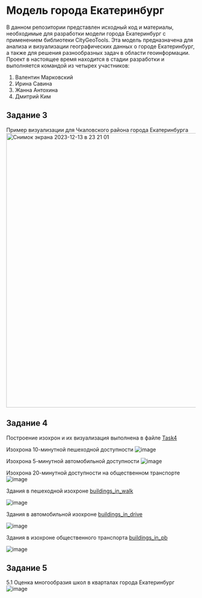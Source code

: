 # Модель города Екатеринбург
В данном репозитории представлен исходный код и материалы, необходимые для разработки модели города Екатеринбург с применением библиотеки CityGeoTools. Эта модель предназначена для анализа и визуализации географических данных о городе Екатеринбург, а также для решения разнообразных задач в области геоинформации. Проект в настоящее время находится в стадии разработки и выполняется командой из четырех участников:

1. Валентин Марковский
2. Ирина Савина
3. Жанна Антохина
4. Дмитрий Ким

## Задание 3
Пример визуализации для Чкаловского района города Екатеринбурга
<img width="729" alt="Снимок экрана 2023-12-13 в 23 21 01" src="https://github.com/ValentinBra/Project_Ekaterinburg/assets/74907402/5cffe13f-43da-4406-beb2-93d7e0e3a276">

## Задание 4

Построение изохрон и их визуализация выполнена в файле [Task4](https://github.com/ValentinBra/Project_Ekaterinburg/blob/main/Task4/Task4.ipynb)

Изохрона 10-минутной пешеходной доступности
![image](https://github.com/ValentinBra/Project_Ekaterinburg/assets/115021474/81c838cd-7066-42cd-9e03-ae1a050c2010)

Изохрона 5-минутной автомобильной доступности
![image](https://github.com/ValentinBra/Project_Ekaterinburg/assets/115021474/17c34093-6931-46ee-811a-b14b05eef21f)

Изохрона 20-минутной доступности на общественном транспорте
![image](https://github.com/ValentinBra/Project_Ekaterinburg/assets/115021474/9b1a2f9e-e715-44c1-a376-1105dc0eae03)

Здания в пешеходной изохроне
[buildings_in_walk](https://github.com/ValentinBra/Project_Ekaterinburg/blob/main/Task4/data_output/buildings_in_walk.geojson)

![image](https://github.com/ValentinBra/Project_Ekaterinburg/assets/115021474/b552ebb1-4d81-4b66-a7a5-071de9554efe)

Здания в автомобильной изохроне
[buildings_in_drive](https://github.com/ValentinBra/Project_Ekaterinburg/blob/main/Task4/data_output/buildings_in_drive.geojson)

![image](https://github.com/ValentinBra/Project_Ekaterinburg/assets/115021474/c4b85a12-424b-4915-a27c-5480c0e6fe91)

Здания в изохроне общественного транспорта
[buildings_in_pb](https://github.com/ValentinBra/Project_Ekaterinburg/blob/main/Task4/data_output/buildings_in_pb.geojson)

![image](https://github.com/ValentinBra/Project_Ekaterinburg/assets/115021474/7a858632-2408-4bdc-9336-1f5749692bc9)

## Задание 5
5.1 Оценка многообразия школ в кварталах города Екатеринбург
![image](https://github.com/ValentinBra/Project_Ekaterinburg/assets/115021474/70354331-aad2-43fa-88ca-b8fc24ec4883)

